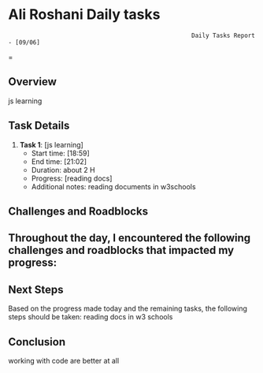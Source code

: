 # Ali Roshani Daily tasks
                                                        Daily Tasks Report - [09/06]
 =
## Overview

js learning
 
## Task Details

1. **Task 1**: [js learning]
   - Start time: [18:59]
   - End time: [21:02]
   - Duration:  about 2 H
   - Progress: [reading docs]
   - Additional notes: reading documents in w3schools
  
## Challenges and Roadblocks

Throughout the day, I encountered the following challenges and roadblocks that impacted my progress:
-


## Next Steps

Based on the progress made today and the remaining tasks, the following steps should be taken:
reading docs in w3 schools


## Conclusion
working with code are better at all
